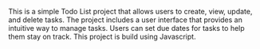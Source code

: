 This is a simple Todo List project that allows users to create, view, update, and delete tasks. The project includes a user interface that provides an intuitive way to manage tasks.
Users can set due dates for tasks to help them stay on track.
This project is build using Javascript.

